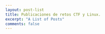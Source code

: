 ```yaml
---
layout: post-list
title: Publicaciones de retos CTF y Linux.
excerpt: "A List of Posts"
comments: false
---
```

